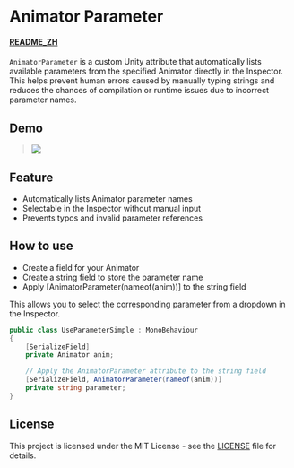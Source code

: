# Animator Parameter 
#### [README_ZH](https://github.com/Cyi0310/Animator-Parameter/blob/main/README_ZH.md)

`AnimatorParameter` is a custom Unity attribute that automatically lists available parameters from the specified Animator directly in the Inspector. This helps prevent human errors caused by manually typing strings and reduces the chances of compilation or runtime issues due to incorrect parameter names.

## Demo
> ![](https://github.com/user-attachments/assets/cff8a344-2218-4361-ad31-a73f6cea1345)

## Feature
- Automatically lists Animator parameter names
- Selectable in the Inspector without manual input
- Prevents typos and invalid parameter references

## How to use
- Create a field for your Animator
- Create a string field to store the parameter name
- Apply [AnimatorParameter(nameof(anim))] to the string field

This allows you to select the corresponding parameter from a dropdown in the Inspector.
``` C#
public class UseParameterSimple : MonoBehaviour
{
    [SerializeField]
    private Animator anim;

    // Apply the AnimatorParameter attribute to the string field
    [SerializeField, AnimatorParameter(nameof(anim))]
    private string parameter;
}
```

## License

This project is licensed under the MIT License - see the [LICENSE](LICENSE) file for details.